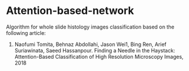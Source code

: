 # Attention-based-network
Algorithm for whole slide histology images classification based on the following article: 
1.	Naofumi Tomita, Behnaz Abdollahi, Jason Wei1, Bing Ren, Arief Suriawinata, Saeed Hassanpour. 
Finding a Needle in the Haystack: Attention-Based Classification of High Resolution Microscopy Images, 2018
